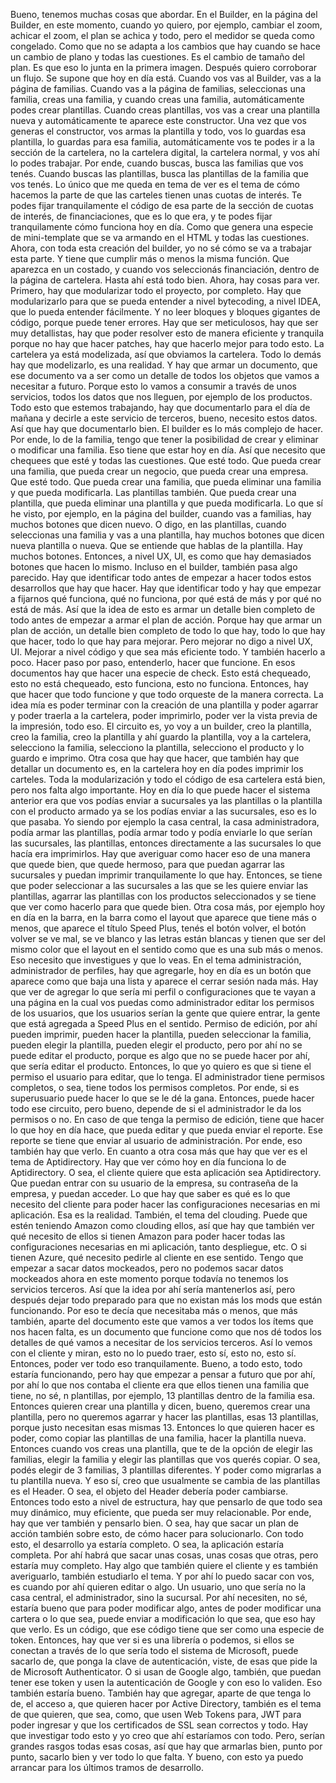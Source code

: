 Bueno, tenemos muchas cosas que abordar. En el Builder, en la página del Builder, en este momento, cuando yo quiero, por ejemplo, cambiar el zoom, achicar el zoom, el plan se achica y todo, pero el medidor se queda como congelado. Como que no se adapta a los cambios que hay cuando se hace un cambio de plano y todas las cuestiones. Es el cambio de tamaño del plan. Es que eso lo junta en la primera imagen. Después quiero corroborar un flujo. Se supone que hoy en día está. Cuando vos vas al Builder, vas a la página de familias. Cuando vas a la página de familias, seleccionas una familia, creas una familia, y cuando creas una familia, automáticamente podes crear plantillas. Cuando creas plantillas, vos vas a crear una plantilla nueva y automáticamente te aparece este constructor. Una vez que vos generas el constructor, vos armas la plantilla y todo, vos lo guardas esa plantilla, lo guardas para esa familia, automáticamente vos te podes ir a la sección de la cartelera, no la cartelera digital, la cartelera normal, y vos ahí lo podes trabajar. Por ende, cuando buscas, busca las familias que vos tenés. Cuando buscas las plantillas, busca las plantillas de la familia que vos tenés. Lo único que me queda en tema de ver es el tema de cómo hacemos la parte de que las carteles tienen unas cuotas de interés. Te podes fijar tranquilamente el código de esa parte de la sección de cuotas de interés, de financiaciones, que es lo que era, y te podes fijar tranquilamente cómo funciona hoy en día. Como que genera una especie de mini-template que se va armando en el HTML y todas las cuestiones. Ahora, con toda esta creación del builder, yo no sé cómo se va a trabajar esta parte. Y tiene que cumplir más o menos la misma función. Que aparezca en un costado, y cuando vos seleccionás financiación, dentro de la página de cartelera. Hasta ahí está todo bien. Ahora, hay cosas para ver. Primero, hay que modularizar todo el proyecto, por completo. Hay que modularizarlo para que se pueda entender a nivel bytecoding, a nivel IDEA, que lo pueda entender fácilmente. Y no leer bloques y bloques gigantes de código, porque puede tener errores. Hay que ser meticulosos, hay que ser muy detallistas, hay que poder resolver esto de manera eficiente y tranquila porque no hay que hacer patches, hay que hacerlo mejor para todo esto. La cartelera ya está modelizada, así que obviamos la cartelera. Todo lo demás hay que modelizarlo, es una realidad. Y hay que armar un documento, que ese documento va a ser como un detalle de todos los objetos que vamos a necesitar a futuro. Porque esto lo vamos a consumir a través de unos servicios, todos los datos que nos lleguen, por ejemplo de los productos. Todo esto que estemos trabajando, hay que documentarlo para el día de mañana y decirle a este servicio de terceros, bueno, necesito estos datos. Así que hay que documentarlo bien. El builder es lo más complejo de hacer. Por ende, lo de la familia, tengo que tener la posibilidad de crear y eliminar o modificar una familia. Eso tiene que estar hoy en día. Así que necesito que chequees que esté y todas las cuestiones. Que esté todo. Que pueda crear una familia, que pueda crear un negocio, que pueda crear una empresa. Que esté todo. Que pueda crear una familia, que pueda eliminar una familia y que pueda modificarla. Las plantillas también. Que pueda crear una plantilla, que pueda eliminar una plantilla y que pueda modificarla. Lo que sí he visto, por ejemplo, en la página del builder, cuando vas a familias, hay muchos botones que dicen nuevo. O digo, en las plantillas, cuando seleccionas una familia y vas a una plantilla, hay muchos botones que dicen nueva plantilla o nueva. Que se entiende que hablas de la plantilla. Hay muchos botones. Entonces, a nivel UX, UI, es como que hay demasiados botones que hacen lo mismo. Incluso en el builder, también pasa algo parecido. Hay que identificar todo antes de empezar a hacer todos estos desarrollos que hay que hacer. Hay que identificar todo y hay que empezar a fijarnos qué funciona, qué no funciona, por qué está de más y por qué no está de más. Así que la idea de esto es armar un detalle bien completo de todo antes de empezar a armar el plan de acción. Porque hay que armar un plan de acción, un detalle bien completo de todo lo que hay, todo lo que hay que hacer, todo lo que hay para mejorar. Pero mejorar no digo a nivel UX, UI. Mejorar a nivel código y que sea más eficiente todo. Y también hacerlo a poco. Hacer paso por paso, entenderlo, hacer que funcione. En esos documentos hay que hacer una especie de check. Esto está chequeado, esto no está chequeado, esto funciona, esto no funciona. Entonces, hay que hacer que todo funcione y que todo orqueste de la manera correcta. La idea mía es poder terminar con la creación de una plantilla y poder agarrar y poder traerla a la cartelera, poder imprimirlo, poder ver la vista previa de la impresión, todo eso. El circuito es, yo voy a un builder, creo la plantilla, creo la familia, creo la plantilla y ahí guardo la plantilla, voy a la cartelera, selecciono la familia, selecciono la plantilla, selecciono el producto y lo guardo e imprimo. Otra cosa que hay que hacer, que también hay que detallar un documento es, en la cartelera hoy en día podes imprimir los carteles. Toda la modularización y todo el código de esa cartelera está bien, pero nos falta algo importante. Hoy en día lo que puede hacer el sistema anterior era que vos podías enviar a sucursales ya las plantillas o la plantilla con el producto armado ya se los podías enviar a las sucursales, eso es lo que pasaba. Yo siendo por ejemplo la casa central, la casa administradora, podía armar las plantillas, podía armar todo y podía enviarle lo que serían las sucursales, las plantillas, entonces directamente a las sucursales lo que hacía era imprimirlos. Hay que averiguar como hacer eso de una manera que quede bien, que quede hermoso, para que puedan agarrar las sucursales y puedan imprimir tranquilamente lo que hay. Entonces, se tiene que poder seleccionar a las sucursales a las que se les quiere enviar las plantillas, agarrar las plantillas con los productos seleccionados y se tiene que ver como hacerlo para que quede bien. Otra cosa más, por ejemplo hoy en día en la barra, en la barra como el layout que aparece que tiene más o menos, que aparece el título Speed Plus, tenés el botón volver, el botón volver se ve mal, se ve blanco y las letras están blancas y tienen que ser del mismo color que el layout en el sentido como que es una sub más o menos. Eso necesito que investigues y que lo veas. En el tema administración, administrador de perfiles, hay que agregarle, hoy en día es un botón que aparece como que baja una lista y aparece el cerrar sesión nada más. Hay que ver de agregar lo que sería mi perfil o configuraciones que te vayan a una página en la cual vos puedas como administrador editar los permisos de los usuarios, que los usuarios serían la gente que quiere entrar, la gente que está agregada a Speed Plus en el sentido. Permiso de edición, por ahí pueden imprimir, pueden hacer la plantilla, pueden seleccionar la familia, pueden elegir la plantilla, pueden elegir el producto, pero por ahí no se puede editar el producto, porque es algo que no se puede hacer por ahí, que sería editar el producto. Entonces, lo que yo quiero es que si tiene el permiso el usuario para editar, que lo tenga. El administrador tiene permisos completos, o sea, tiene todos los permisos completos.
Por ende, si es superusuario puede hacer lo que se le dé la gana. Entonces, puede hacer todo ese circuito, pero bueno, depende de si el administrador le da los permisos o no. En caso de que tenga la permiso de edición, tiene que hacer lo que hoy en día hace, que pueda editar y que pueda enviar el reporte. Ese reporte se tiene que enviar al usuario de administración. Por ende, eso también hay que verlo. En cuanto a otra cosa más que hay que ver es el tema de Aptidirectory. Hay que ver cómo hoy en día funciona lo de Aptidirectory. O sea, el cliente quiere que esta aplicación sea Aptidirectory. Que puedan entrar con su usuario de la empresa, su contraseña de la empresa, y puedan acceder. Lo que hay que saber es qué es lo que necesito del cliente para poder hacer las configuraciones necesarias en mi aplicación. Esa es la realidad. También, el tema del clouding. Puede que estén teniendo Amazon como clouding ellos, así que hay que también ver qué necesito de ellos si tienen Amazon para poder hacer todas las configuraciones necesarias en mi aplicación, tanto despliegue, etc. O si tienen Azure, qué necesito pedirle al cliente en ese sentido. Tengo que empezar a sacar datos mockeados, pero no podemos sacar datos mockeados ahora en este momento porque todavía no tenemos los servicios terceros. Así que la idea por ahí sería mantenerlos así, pero después dejar todo preparado para que no existan más los mods que están funcionando. Por eso te decía que necesitaba más o menos, que más también, aparte del documento este que vamos a ver todos los ítems que nos hacen falta, es un documento que funcione como que nos dé todos los detalles de qué vamos a necesitar de los servicios terceros. Así lo vemos con el cliente y miran, esto no lo puedo traer, esto sí, esto no, esto sí. Entonces, poder ver todo eso tranquilamente. Bueno, a todo esto, todo estaría funcionando, pero hay que empezar a pensar a futuro que por ahí, por ahí lo que nos contaba el cliente era que ellos tienen una familia que tiene, no sé, n plantillas, por ejemplo, 13 plantillas dentro de la familia esa. Entonces quieren crear una plantilla y dicen, bueno, queremos crear una plantilla, pero no queremos agarrar y hacer las plantillas, esas 13 plantillas, porque justo necesitan esas mismas 13. Entonces lo que quieren hacer es poder, como copiar las plantillas de una familia, hacer la plantilla nueva. Entonces cuando vos creas una plantilla, que te de la opción de elegir las familias, elegir la familia y elegir las plantillas que vos querés copiar. O sea, podés elegir de 3 familias, 3 plantillas diferentes. Y poder como migrarlas a tu plantilla nueva. Y eso sí, creo que usualmente se cambia de las plantillas es el Header. O sea, el objeto del Header debería poder cambiarse. Entonces todo esto a nivel de estructura, hay que pensarlo de que todo sea muy dinámico, muy eficiente, que pueda ser muy relacionable. Por ende, hay que ver también y pensarlo bien. O sea, hay que sacar un plan de acción también sobre esto, de cómo hacer para solucionarlo. Con todo esto, el desarrollo ya estaría completo. O sea, la aplicación estaría completa. Por ahí habrá que sacar unas cosas, unas cosas que otras, pero estaría muy completo. Hay algo que también quiere el cliente y es también averiguarlo, también estudiarlo el tema. Y por ahí lo puedo sacar con vos, es cuando por ahí quieren editar o algo. Un usuario, uno que sería no la casa central, el administrador, sino la sucursal. Por ahí necesiten, no sé, estaría bueno que para poder modificar algo, antes de poder modificar una cartera o lo que sea, puede enviar a modificación lo que sea, que eso hay que verlo. Es un código, que ese código tiene que ser como una especie de token. Entonces, hay que ver si es una librería o podemos, si ellos se conectan a través de lo que sería todo el sistema de Microsoft, puede sacarlo de, que ponga la clave de autenticación, viste, de esas que pide la de Microsoft Authenticator. O si usan de Google algo, también, que puedan tener ese token y usen la autenticación de Google y con eso lo validen. Eso también estaría bueno. También hay que agregar, aparte de que tenga lo de, el acceso a, que quieren hacer por Active Directory, también es el tema de que quieren, que sea, como, que usen Web Tokens para, JWT para poder ingresar y que los certificados de SSL sean correctos y todo. Hay que investigar todo esto y yo creo que ahí estaríamos con todo. Pero, serían grandes rasgos todas esas cosas, así que hay que armarlas bien, punto por punto, sacarlo bien y ver todo lo que falta. Y bueno, con esto ya puedo arrancar para los últimos tramos de desarrollo.